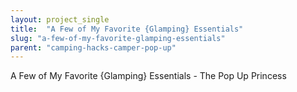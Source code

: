 ```yaml
---
layout: project_single
title:  "A Few of My Favorite {Glamping} Essentials"
slug: "a-few-of-my-favorite-glamping-essentials"
parent: "camping-hacks-camper-pop-up"
---
```

A Few of My Favorite {Glamping} Essentials - The Pop Up Princess